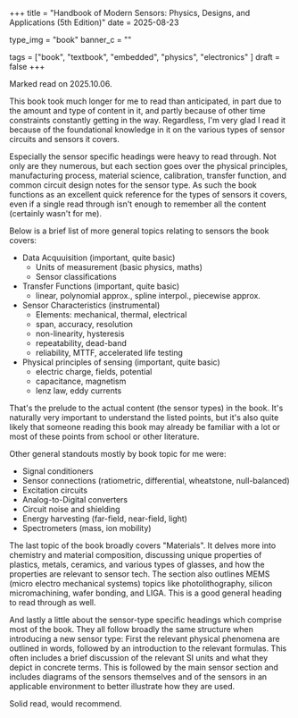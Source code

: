 +++
title = "Handbook of Modern Sensors: Physics, Designs, and Applications (5th Edition)"
date = 2025-08-23

type_img = "book"
banner_c = ""

tags = ["book", "textbook", "embedded", "physics", "electronics" ]
draft = false
+++

Marked read on 2025.10.06.

This book took much longer for me to read than anticipated, in part due to the amount and
type of content in it, and partly because of other time constraints constantly getting
in the way. Regardless, I'm very glad I read it because of the foundational knowledge in
it on the various types of sensor circuits and sensors it covers.

Especially the sensor specific headings were heavy to read through. Not only are they numerous,
but each section goes over the physical principles, manufacturing process, material science,
calibration, transfer function, and common circuit design notes for the sensor type. As such
the book functions as an excellent quick reference for the types of sensors it covers, even
if a single read through isn't enough to remember all the content (certainly wasn't for me).

Below is a brief list of more general topics relating to sensors the book covers:

- Data Acquuisition (important, quite basic)
    - Units of measurement (basic physics, maths)
    - Sensor classifications
- Transfer Functions (important, quite basic)
    - linear, polynomial approx., spline interpol., piecewise approx.
- Sensor Characteristics (instrumental)
    - Elements: mechanical, thermal, electrical
    - span, accuracy, resolution
    - non-linearity, hysteresis
    - repeatability, dead-band
    - reliability, MTTF, accelerated life testing
- Physical principles of sensing (important, quite basic)
    - electric charge, fields, potential
    - capacitance, magnetism
    - lenz law, eddy currents

That's the prelude to the actual content (the sensor types) in the book.
It's naturally very important to understand the listed points, but it's also quite likely
that someone reading this book may already be familiar with a lot or most of these points
from school or other literature.

Other general standouts mostly by book topic for me were:

- Signal conditioners
- Sensor connections (ratiometric, differential, wheatstone, null-balanced)
- Excitation circuits
- Analog-to-Digital converters
- Circuit noise and shielding
- Energy harvesting (far-field, near-field, light)
- Spectrometers (mass, ion mobility)

The last topic of the book broadly covers "Materials". It delves more into 
chemistry and material composition, discussing unique properties of plastics, metals, ceramics,
and various types of glasses, and how the properties are relevant to sensor tech.
The section also outlines MEMS (micro electro mechanical systems) topics like photolithography,
silicon micromachining, wafer bonding, and LIGA. This is a good general heading to read
through as well.

And lastly a little about the sensor-type specific headings which comprise most of the book.
They all follow broadly the same structure when introducing a new sensor type:
First the relevant physical phenomena are outlined in words, followed by an introduction
to the relevant formulas. This often includes a brief discussion of the relevant SI units
and what they depict in concrete terms. This is followed by the main sensor section 
and includes diagrams of the sensors themselves and of the sensors in an applicable
environment to better illustrate how they are used.

Solid read, would recommend.
